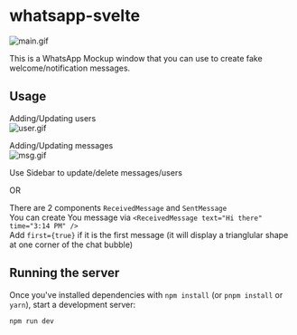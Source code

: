 # whatsapp-svelte
![main.gif](https://github.com/anhsirk0/whatsapp-svelte/blob/master/screenshot/main.gif)

This is a WhatsApp Mockup window that you can use to create fake welcome/notification messages.

## Usage
Adding/Updating users  
![user.gif](https://github.com/anhsirk0/whatsapp-svelte/blob/master/screenshot/user.gif)

Adding/Updating messages  
![msg.gif](https://github.com/anhsirk0/whatsapp-svelte/blob/master/screenshot/msg.gif)

Use Sidebar to update/delete messages/users  

OR  

There are 2 components `ReceivedMessage` and `SentMessage`  
You can create You message via `<ReceivedMessage text="Hi there" time="3:14 PM" />`  
Add `first={true}` if it is the first message (it will display a trianglular shape at one corner of the chat bubble)  


## Running the server
Once you've installed dependencies with `npm install` (or `pnpm install` or `yarn`), start a development server:

```bash
npm run dev
```

